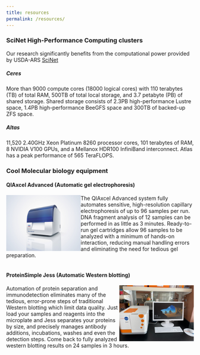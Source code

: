 ```yaml
---
title: resources
permalink: /resources/
---
```

### SciNet High-Performance Computing clusters
Our research significantly benefits from the computational power provided by USDA-ARS [SciNet](https://scinet.usda.gov/)
##### Ceres
More than 9000 compute cores (18000 logical cores) with 110 terabytes (TB) of total RAM, 500TB of total local storage, and 3.7 petabyte (PB) of shared storage.
Shared storage consists of 2.3PB high-performance Lustre space, 1.4PB high-performance BeeGFS space and 300TB of backed-up ZFS space.

##### Altas
11,520 2.40GHz Xeon Platinum 8260 processor cores, 101 terabytes of RAM, 8 NVIDIA V100 GPUs, and a Mellanox HDR100 InfiniBand interconnect. Atlas has a peak performance of 565 TeraFLOPS.

### Cool Molecular biology equipment
#### QIAxcel Advanced (Automatic gel electrophoresis)
[<img src="/images/others/qiaxcel.jpeg" style="float: left; width: auto; height: 150px;">](https://www.qiagen.com/us/products/instruments-and-automation/quality-control-fragment-analysis/qiaxcel-advanced-system/)
The QIAxcel Advanced system fully automates sensitive, high-resolution capillary electrophoresis of up to 96 samples per run. DNA fragment analysis of 12 samples can be performed in as little as 3 minutes. Ready-to-run gel cartridges allow 96 samples to be analyzed with a minimum of hands-on interaction, reducing manual handling errors and eliminating the need for tedious gel preparation.
<br>
<br>
#### ProteinSimple Jess (Automatic Western blotting)

[<img src="/images/others/Jess.jpg" style="float: right; width: auto; height: 150px;">](https://www.proteinsimple.com/jess.html)
Automation of protein separation and immunodetection eliminates many of the tedious, error-prone steps of traditional Western blotting which limit data quality. Just load your samples and reagents into the microplate and Jess separates your proteins by size, and precisely manages antibody additions, incubations, washes and even the detection steps. Come back to fully analyzed western blotting results on 24 samples in 3 hours.

